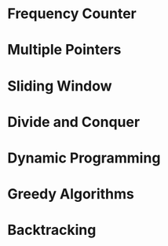  # Frequency Counter
 # Multiple Pointers
 # Sliding Window
 # Divide and Conquer
 # Dynamic Programming
 # Greedy Algorithms
 # Backtracking